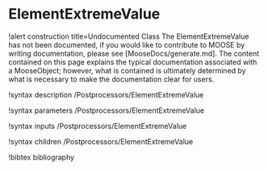 <!-- MOOSE Documentation Stub: Remove this when content is added. -->

# ElementExtremeValue

!alert construction title=Undocumented Class
The ElementExtremeValue has not been documented, if you would like to contribute to MOOSE by
writing documentation, please see [MooseDocs/generate.md]. The content contained on this page explains
the typical documentation associated with a MooseObject; however, what is contained is ultimately
determined by what is necessary to make the documentation clear for users.

!syntax description /Postprocessors/ElementExtremeValue

!syntax parameters /Postprocessors/ElementExtremeValue

!syntax inputs /Postprocessors/ElementExtremeValue

!syntax children /Postprocessors/ElementExtremeValue

!bibtex bibliography
